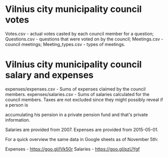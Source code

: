 # Vilnius city municipality council votes

Votes.csv - actual votes casted by each council member for a question;
Questions.csv - questions that were voted on by the council;
Meetings.csv - council meetings;
Meeting_types.csv - types of meetings.


# Vilnius city municipality council salary and expenses

expenses/expenses.csv - Sums of expenses claimed by the council members.
expenses/salaries.csv - Sums of salaries calculated for the council members. Taxes are not excluded since they might possibly reveal if a person is 

accumulating his pension in a private pension fund and that's private information.


Salaries are provided from 2007. Expenses are provided from 2015-05-01.

For a quick overview the same data in Google sheets as of November 5th:


Expenses - https://goo.gl/lVk50r
Salaries - https://goo.gl/pzUYgf
